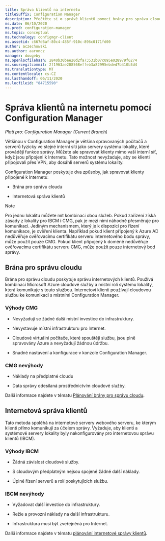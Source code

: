 ```yaml
---
title: Správa klientů na internetu
titleSuffix: Configuration Manager
description: Přečtěte si o správě klientů pomocí brány pro správu cloudu a internetové správy klientů v Configuration Manager.
ms.date: 06/10/2020
ms.prod: configuration-manager
ms.topic: conceptual
ms.technology: configmgr-client
ms.assetid: c667d6af-80c4-485f-910c-896c0171fd00
author: aczechowski
ms.author: aaroncz
manager: dougeby
ms.openlocfilehash: 2840b30bee20d2fa73531b07c095e028979f6274
ms.sourcegitcommit: 2f1963ae208568effeb3a82995ebded7b410b3d4
ms.translationtype: MT
ms.contentlocale: cs-CZ
ms.lasthandoff: 06/11/2020
ms.locfileid: "84715590"
---
```

# <a name="manage-clients-on-the-internet-with-configuration-manager"></a>Správa klientů na internetu pomocí Configuration Manager

*Platí pro: Configuration Manager (Current Branch)*

Většinou v Configuration Manager je většina spravovaných počítačů a serverů fyzicky ve stejné interní síti jako servery systému lokality, které provádějí funkce správy. Můžete ale spravovat klienty mimo vaši interní síť, když jsou připojeni k Internetu. Tato možnost nevyžaduje, aby se klienti připojovali přes VPN, aby dosáhli serverů systému lokality.

Configuration Manager poskytuje dva způsoby, jak spravovat klienty připojené k Internetu:

- Brána pro správu cloudu

- Internetová správa klientů

> [!NOTE]
> Pro jednu lokalitu můžete mít kombinaci obou služeb. Pokud zařízení získá zásady z lokality pro IBCM i CMG, pak je mezi nimi náhodně přesměruje pro komunikaci. Jediným mechanismem, který je k dispozici pro řízení komunikace, je ověření klienta. Například pokud klient připojený k Azure AD nedůvěřuje ověřovacímu certifikátu serveru internetového bodu správy, může použít pouze CMG. Pokud klient připojený k doméně nedůvěřuje ověřovacímu certifikátu serveru CMG, může použít pouze internetový bod správy.<!-- SCCMDocs#1541 -->

## <a name="cloud-management-gateway"></a>Brána pro správu cloudu

Brána pro správu cloudu poskytuje správu internetových klientů. Používá kombinaci Microsoft Azure cloudové služby a místní roli systému lokality, která komunikuje s touto službou. Internetoví klienti používají cloudovou službu ke komunikaci s místními Configuration Manager.

### <a name="cmg-advantages"></a>Výhody CMG

- Nevyžadují se žádné další místní investice do infrastruktury.  

- Nevystavuje místní infrastrukturu pro Internet.  

- Cloudové virtuální počítače, které spouštějí službu, jsou plně spravovány Azure a nevyžadují žádnou údržbu.  

- Snadné nastavení a konfigurace v konzole Configuration Manager.  

### <a name="cmg-disadvantages"></a>CMG nevýhody  

- Náklady na předplatné cloudu  

- Data správy odesílaná prostřednictvím cloudové služby.  

Další informace najdete v tématu [Plánování brány pro správu cloudu](cmg/plan-cloud-management-gateway.md).  

## <a name="internet-based-client-management"></a>Internetová správa klientů

Tato metoda spoléhá na internetové servery webového serveru, ke kterým klienti přímo komunikují za účelem správy. Vyžaduje, aby klienti a systémové servery lokality byly nakonfigurovány pro internetovou správu klientů (IBCM).

### <a name="ibcm-advantages"></a>Výhody IBCM

- Žádná závislost cloudové služby.  

- S cloudovým předplatným nejsou spojené žádné další náklady.  

- Úplné řízení serverů a rolí poskytujících službu.  

### <a name="ibcm-disadvantages"></a>IBCM nevýhody

- Vyžadovat další investice do infrastruktury.  

- Režie a provozní náklady na další infrastrukturu.  

- Infrastruktura musí být zveřejněná pro Internet.  

Další informace najdete v tématu [plánování internetové správy klientů](plan-internet-based-client-management.md).  
